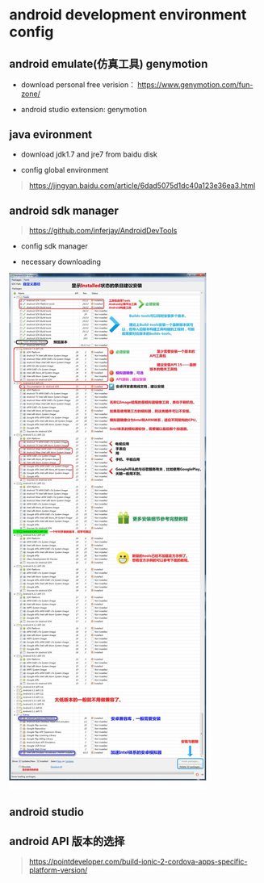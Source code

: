 # android development environment config

## android emulate(仿真工具) genymotion

* download personal free verision： https://www.genymotion.com/fun-zone/

* android studio extension: genymotion

## java evironment 

* download jdk1.7 and jre7 from baidu disk

* config global environment

> https://jingyan.baidu.com/article/6dad5075d1dc40a123e36ea3.html


## android sdk manager

> https://github.com/inferjay/AndroidDevTools

* config sdk manager

* necessary downloading 

![](./images/android_studio_manager_analysis.jpg)



## android studio


## android API 版本的选择 

> https://pointdeveloper.com/build-ionic-2-cordova-apps-specific-platform-version/